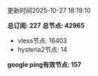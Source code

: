 更新时间2025-10-27 18:19:10

**总订阅: 227**
**总节点: 42965**
- vless节点: 16403
- hysteria2节点: 14

**google ping有效节点: 157**
